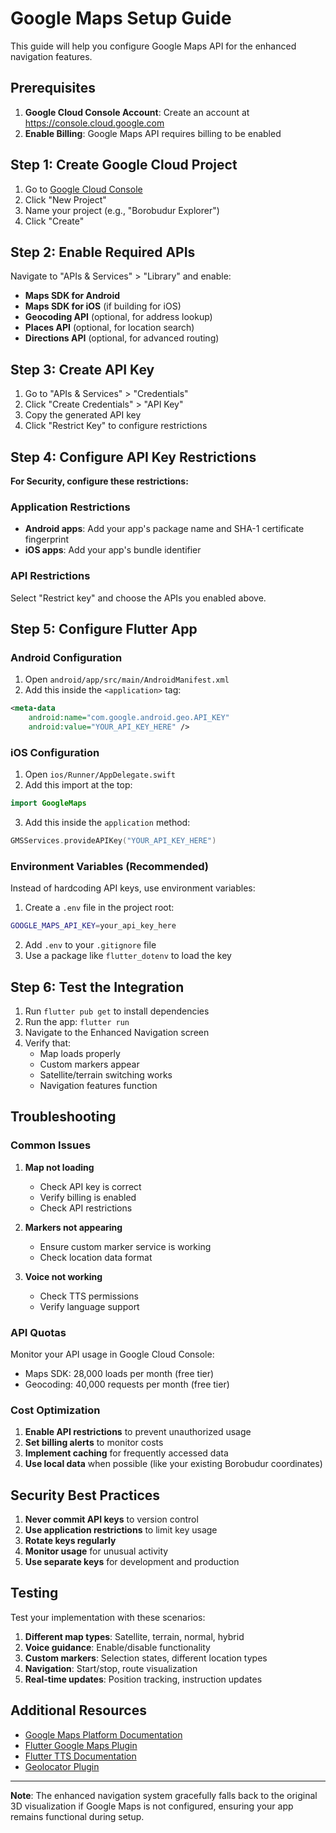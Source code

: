 # Google Maps Setup Guide

This guide will help you configure Google Maps API for the enhanced navigation features.

## Prerequisites

1. **Google Cloud Console Account**: Create an account at https://console.cloud.google.com
2. **Enable Billing**: Google Maps API requires billing to be enabled

## Step 1: Create Google Cloud Project

1. Go to [Google Cloud Console](https://console.cloud.google.com)
2. Click "New Project"
3. Name your project (e.g., "Borobudur Explorer")
4. Click "Create"

## Step 2: Enable Required APIs

Navigate to "APIs & Services" > "Library" and enable:

- **Maps SDK for Android**
- **Maps SDK for iOS** (if building for iOS)
- **Geocoding API** (optional, for address lookup)
- **Places API** (optional, for location search)
- **Directions API** (optional, for advanced routing)

## Step 3: Create API Key

1. Go to "APIs & Services" > "Credentials"
2. Click "Create Credentials" > "API Key"
3. Copy the generated API key
4. Click "Restrict Key" to configure restrictions

## Step 4: Configure API Key Restrictions

**For Security, configure these restrictions:**

### Application Restrictions
- **Android apps**: Add your app's package name and SHA-1 certificate fingerprint
- **iOS apps**: Add your app's bundle identifier

### API Restrictions
Select "Restrict key" and choose the APIs you enabled above.

## Step 5: Configure Flutter App

### Android Configuration

1. Open `android/app/src/main/AndroidManifest.xml`
2. Add this inside the `<application>` tag:

```xml
<meta-data
    android:name="com.google.android.geo.API_KEY"
    android:value="YOUR_API_KEY_HERE" />
```

### iOS Configuration

1. Open `ios/Runner/AppDelegate.swift`
2. Add this import at the top:

```swift
import GoogleMaps
```

3. Add this inside the `application` method:

```swift
GMSServices.provideAPIKey("YOUR_API_KEY_HERE")
```

### Environment Variables (Recommended)

Instead of hardcoding API keys, use environment variables:

1. Create a `.env` file in the project root:

```bash
GOOGLE_MAPS_API_KEY=your_api_key_here
```

2. Add `.env` to your `.gitignore` file
3. Use a package like `flutter_dotenv` to load the key

## Step 6: Test the Integration

1. Run `flutter pub get` to install dependencies
2. Run the app: `flutter run`
3. Navigate to the Enhanced Navigation screen
4. Verify that:
   - Map loads properly
   - Custom markers appear
   - Satellite/terrain switching works
   - Navigation features function

## Troubleshooting

### Common Issues

1. **Map not loading**
   - Check API key is correct
   - Verify billing is enabled
   - Check API restrictions

2. **Markers not appearing**
   - Ensure custom marker service is working
   - Check location data format

3. **Voice not working**
   - Check TTS permissions
   - Verify language support

### API Quotas

Monitor your API usage in Google Cloud Console:
- Maps SDK: 28,000 loads per month (free tier)
- Geocoding: 40,000 requests per month (free tier)

### Cost Optimization

1. **Enable API restrictions** to prevent unauthorized usage
2. **Set billing alerts** to monitor costs
3. **Implement caching** for frequently accessed data
4. **Use local data** when possible (like your existing Borobudur coordinates)

## Security Best Practices

1. **Never commit API keys** to version control
2. **Use application restrictions** to limit key usage
3. **Rotate keys regularly**
4. **Monitor usage** for unusual activity
5. **Use separate keys** for development and production

## Testing

Test your implementation with these scenarios:

1. **Different map types**: Satellite, terrain, normal, hybrid
2. **Voice guidance**: Enable/disable functionality
3. **Custom markers**: Selection states, different location types
4. **Navigation**: Start/stop, route visualization
5. **Real-time updates**: Position tracking, instruction updates

## Additional Resources

- [Google Maps Platform Documentation](https://developers.google.com/maps/documentation)
- [Flutter Google Maps Plugin](https://pub.dev/packages/google_maps_flutter)
- [Flutter TTS Documentation](https://pub.dev/packages/flutter_tts)
- [Geolocator Plugin](https://pub.dev/packages/geolocator)

---

**Note**: The enhanced navigation system gracefully falls back to the original 3D visualization if Google Maps is not configured, ensuring your app remains functional during setup.